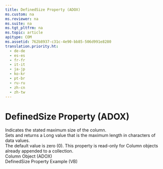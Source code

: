 ```yaml
---
title: DefinedSize Property (ADOX)
ms.custom: na
ms.reviewer: na
ms.suite: na
ms.tgt_pltfrm: na
ms.topic: article
apitype: COM
ms.assetid: 762b8937-c31c-4e90-bb85-506d991e8280
translation.priority.ht: 
  - de-de
  - es-es
  - fr-fr
  - it-it
  - ja-jp
  - ko-kr
  - pt-br
  - ru-ru
  - zh-cn
  - zh-tw
---
```

# DefinedSize Property (ADOX)
<?xml version="1.0" encoding="utf-8"?>
<developerReferenceWithoutSyntaxDocument xmlns="http://ddue.schemas.microsoft.com/authoring/2003/5" xmlns:xlink="http://www.w3.org/1999/xlink" xmlns:xsi="http://www.w3.org/2001/XMLSchema-instance" xsi:schemaLocation="http://ddue.schemas.microsoft.com/authoring/2003/5 http://dduestorage.blob.core.windows.net/ddueschema/developer.xsd">
  <introduction>
    <para>Indicates the stated maximum size of the column.</para>
  </introduction>
  <section>
    <title>Settings and Return Values</title>
    <content>
      <para>Sets and returns a <legacyBold>Long</legacyBold> value that is the maximum length in characters of data values.</para>
    </content>
  </section>
  <languageReferenceRemarks>
    <content>
      <para>The default value is zero (0).</para>
      <para>This property is read-only for <legacyLink xlink:href="6e772783-1bc8-4ea7-94b2-7d7a52ea5c47">Column</legacyLink> objects already appended to a collection.</para>
    </content>
  </languageReferenceRemarks>
  <section>
    <title>Applies To</title>
    <content>
      <para>
        <link xlink:href="6e772783-1bc8-4ea7-94b2-7d7a52ea5c47">Column Object (ADOX)</link>
      </para>
    </content>
  </section>
  <relatedTopics>
<link xlink:href="4dda2239-7ab5-4729-9c63-eb530803f7d9">DefinedSize Property Example (VB)</link>
</relatedTopics>
</developerReferenceWithoutSyntaxDocument>